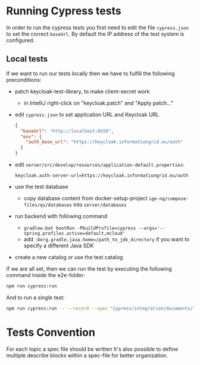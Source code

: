 # Running Cypress tests

In order to run the cypress tests you first need to edit the file `cypress.json`
to set the correct `baseUrl`. By default the IP address of the test system is configured.

## Local tests

If we want to run our tests locally then we have to fulfill the following preconditions:

* patch keycloak-test-library, to make client-secret work
  
  * in IntelliJ right-click on "keycloak.patch" and "Apply patch..."
* edit `cypress.json` to set application URL and Keycloak URL
  ```json
  {
    "baseUrl": "http://localhost:8550",
    "env": {
      "auth_base_url": "https://keycloak.informationgrid.eu/auth"
    }
  }
  ```
* edit `server/src/develop/resources/application-default.properties`:
  ```properties
  keycloak.auth-server-url=https://keycloak.informationgrid.eu/auth
  ```
* use the test database
  
  * copy database content from docker-setup-project `ige-ng/compose-files/qs/databases` into `server/databases`
* run backend with following command
  
  * ```gradlew.bat bootRun -PbuildProfile=cypress --args='--spring.profiles.active=default,mcloud'```
  * add ```-Dorg.gradle.java.home=/path_to_jdk_directory``` if you want to specify a different Java SDK
* create a new catalog or use the test catalog

If we are all set, then we can run the test by executing the following command inside the e2e-folder:

```bash
npm run cypress:run
```

And to run a single test:
```bash
npm run cypress:run -- --record --spec "cypress/integration/documents/type/mcloud.spec.ts"
```

# Tests Convention

For each topic a spec file should be written It's also possible to define multiple
describe blocks within a spec-file for better organization.

# 

